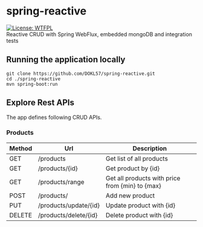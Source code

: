 # spring-reactive

[![License: WTFPL](https://img.shields.io/badge/License-WTFPL-brightgreen.svg)](http://www.wtfpl.net/about/)  
Reactive CRUD with Spring WebFlux, embedded mongoDB and integration tests

## Running the application locally

  ```shell
  git clone https://github.com/DOKL57/spring-reactive.git
  cd ./spring-reactive
  mvn spring-boot:run
  ```



## Explore Rest APIs

The app defines following CRUD APIs.

### Products

| Method | Url                   | Description                                     | 
|--------|-----------------------|-------------------------------------------------|
| GET    | /products             | Get list of all products                        |
| GET    | /products/{id}        | Get product by {id}                             |
| GET    | /products/range       | Get all products with price from {min} to {max} |
| POST   | /products/            | Add new product                                 |
| PUT    | /products/update/{id} | Update product with {id}                        |
| DELETE | /products/delete/{id} | Delete product with {id}                        |



